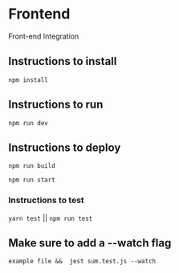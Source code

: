 # Frontend

Front-end Integration


## Instructions to install

`npm install`


## Instructions to run

`npm run dev`

## Instructions to deploy

`npm run build`

`npm run start`


### Instructions to test 

`yarn test` || `npm run test` 


## Make sure to add a --watch flag 
 
 `example file &&  jest sum.test.js --watch`
